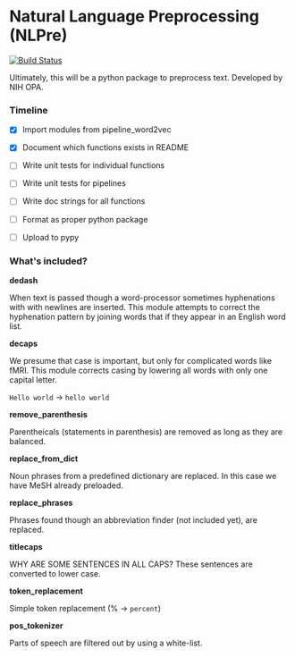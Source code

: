 # Natural Language Preprocessing (NLPre)

[![Build Status](https://travis-ci.org/NIHOPA/NLPre.svg?branch=master)](https://travis-ci.org/NIHOPA/NLPre)

Ultimately, this will be a python package to preprocess text.
Developed by NIH OPA.

### Timeline

+ [x] Import modules from pipeline_word2vec
+ [x] Document which functions exists in README
+ [ ] Write unit tests for individual functions
+ [ ] Write unit tests for pipelines
+ [ ] Write doc strings for all functions
+ [ ] Format as proper python package
+ [ ] Upload to pypy


### What's included?

**dedash**

When text is passed though a word-processor sometimes hyphenations with
with newlines are inserted. This module attempts to correct the hyphenation
pattern by joining words that if they appear in an English word list.

**decaps**

We presume that case is important, but only for complicated words like fMRI.
This module corrects casing by lowering all words with only one capital letter.

`Hello world` -> `hello world`

**remove_parenthesis**

Parentheicals (statements in parenthesis) are removed as long as
they are balanced.

**replace_from_dict**

Noun phrases from a predefined dictionary are replaced. In this case we have
MeSH already preloaded.

**replace_phrases**

Phrases found though an abbreviation finder (not included yet), are replaced.

**titlecaps**

WHY ARE SOME SENTENCES IN ALL CAPS? These sentences are converted to lower case.

**token_replacement**

Simple token replacement (% -> `percent`)

**pos_tokenizer**

Parts of speech are filtered out by using a white-list. 



